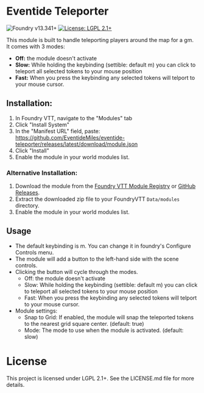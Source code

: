 # Eventide Teleporter

![Foundry v13.341+](https://img.shields.io/badge/foundry-v13.341+-green)
[![License: LGPL 2.1+](https://img.shields.io/badge/License-LGPL_2.1+-blue.svg)](https://www.gnu.org/licenses/lgpl-2.1.html)

This module is built to handle teleporting players around the map for a gm. It comes with 3 modes:
- **Off:** the module doesn't activate
- **Slow:** While holding the keybinding (settible: default m) you can click to teleport all selected tokens to your mouse position
- **Fast:** When you press the keybinding any selected tokens will telport to your mouse cursor.

## Installation:

1. In Foundry VTT, navigate to the "Modules" tab
2. Click "Install System"
3. In the "Manifest URL" field, paste: https://github.com/EventideMiles/eventide-teleporter/releases/latest/download/module.json
4. Click "Install"
5. Enable the module in your world modules list.

### Alternative Installation:

1. Download the module from the [Foundry VTT Module Registry](https://foundryvtt.com/packages/eventide-teleporter) or [GitHub Releases](https://github.com/lunarrush/eventide-teleporter/releases).
2. Extract the downloaded zip file to your FoundryVTT `Data/modules` directory.
3. Enable the module in your world modules list.

## Usage

- The default keybinding is m. You can change it in foundry's Configure Controls menu.
- The module will add a button to the left-hand side with the scene controls.
- Clicking the button will cycle through the modes.
  - Off: the module doesn't activate
  - Slow: While holding the keybinding (settible: default m) you can click to teleport all selected tokens to your mouse position
  - Fast: When you press the keybinding any selected tokens will telport to your mouse cursor.
- Module settings:
  - Snap to Grid: If enabled, the module will snap the teleported tokens to the nearest grid square center. (default: true)
  - Mode: The mode to use when the module is activated. (default: slow)

# License
This project is licensed under LGPL 2.1+. See the LICENSE.md file for more details.